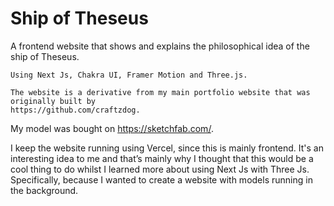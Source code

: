 # Ship of Theseus
A frontend website that shows and explains the philosophical idea of the ship of Theseus.


	Using Next Js, Chakra UI, Framer Motion and Three.js. 

	The website is a derivative from my main portfolio website that was originally built by 
	https://github.com/craftzdog. 
	
	
	
My model was bought on https://sketchfab.com/.

I keep the website running using Vercel, since this is mainly frontend. 
It's an interesting idea to me and that’s mainly why I thought that this would be a cool thing to 
do whilst I learned more about using Next Js with Three Js. Specifically, because I wanted to create a
website with models running in the background. 


